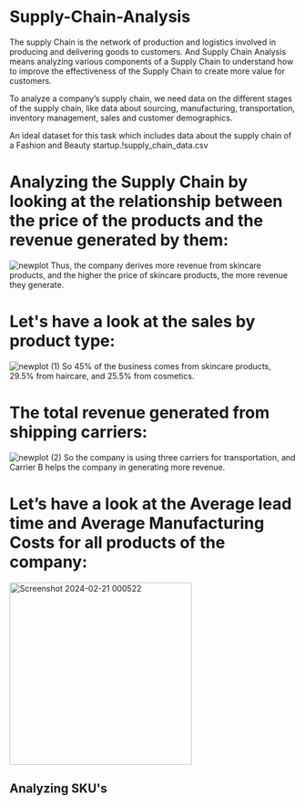 # Supply-Chain-Analysis

The supply Chain is the network of production and logistics involved in producing and delivering goods to customers. And Supply Chain Analysis means analyzing various components of a Supply Chain to understand how to improve the effectiveness of the Supply Chain to create more value for customers.

To analyze a company’s supply chain, we need data on the different stages of the supply chain, like data about sourcing, manufacturing, transportation, inventory management, sales and customer demographics.

An ideal dataset for this task which includes data about the supply chain of a Fashion and Beauty startup.!supply_chain_data.csv

# Analyzing the Supply Chain by looking at the relationship between the price of the products and the revenue generated by them:
![newplot](https://github.com/Aadarsh1132/Supply-Chain-Analysis/assets/133105879/8dbbd80e-f4ed-4d42-963b-b1cee59165ec)
Thus, the company derives more revenue from skincare products, and the higher the price of skincare products, the more revenue they generate.
# Let's have a look at the sales by product type:
![newplot (1)](https://github.com/Aadarsh1132/Supply-Chain-Analysis/assets/133105879/b03e373c-d9cd-4644-812a-1aa62adf700e)
So 45% of the business comes from skincare products, 29.5% from haircare, and 25.5% from cosmetics.

#  The total revenue generated from shipping carriers:
![newplot (2)](https://github.com/Aadarsh1132/Supply-Chain-Analysis/assets/133105879/d235dfa7-977f-4700-a757-6cab6fd08e39)
So the company is using three carriers for transportation, and Carrier B helps the company in generating more revenue.

# Let’s have a look at the Average lead time and Average Manufacturing Costs for all products of the company:
<img width="320" alt="Screenshot 2024-02-21 000522" src="https://github.com/Aadarsh1132/Supply-Chain-Analysis/assets/133105879/7206627d-50dc-483a-ae11-fdf707d90daa">

## Analyzing SKU's






